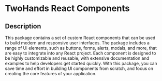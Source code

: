 # TwoHands React Components

## Description 
This package contains a set of custom React components that can be used to build modern and responsive user interfaces. The package includes a range of UI elements, such as buttons, forms, alerts, modals, and more, that are easy to integrate into any React project. Each component is designed to be highly customizable and reusable, with extensive documentation and examples to help developers get started quickly. With this package, you can save time and effort in building UI components from scratch, and focus on creating the core features of your application.
